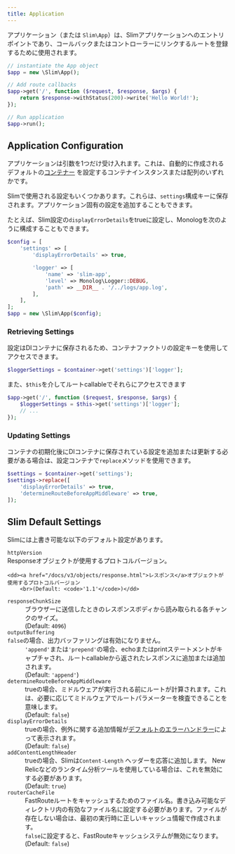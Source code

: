 ```yaml
---
title: Application
---
```


アプリケーション（または `Slim\App`）は、Slimアプリケーションへのエントリポイントであり、コールバックまたはコントローラーにリンクするルートを登録するために使用されます。

```php
// instantiate the App object
$app = new \Slim\App();

// Add route callbacks
$app->get('/', function ($request, $response, $args) {
    return $response->withStatus(200)->write('Hello World!');
});

// Run application
$app->run();
```

## Application Configuration

アプリケーションは引数を1つだけ受け入れます。これは、自動的に作成されるデフォルトの[コンテナー](/docs/v3/concepts/di.html) を設定するコンテナインスタンスまたは配列のいずれかです。

Slimで使用される設定もいくつかあります。これらは、`settings`構成キーに保存されます。アプリケーション固有の設定を追加することもできます。

たとえば、Slim設定の`displayErrorDetails`をtrueに設定し、Monologを次のように構成することもできます。

```php
$config = [
    'settings' => [
        'displayErrorDetails' => true,

        'logger' => [
            'name' => 'slim-app',
            'level' => Monolog\Logger::DEBUG,
            'path' => __DIR__ . '/../logs/app.log',
        ],
    ],
];
$app = new \Slim\App($config);
```


### Retrieving Settings

設定はDIコンテナに保存されるため、コンテナファクトリの設定キーを使用してアクセスできます。

```php
$loggerSettings = $container->get('settings')['logger'];
```

また、`$this`を介してルートcallableでそれらにアクセスできます

```php
$app->get('/', function ($request, $response, $args) {
    $loggerSettings = $this->get('settings')['logger'];
    // ...
});
```

### Updating Settings

コンテナの初期化後にDIコンテナに保存されている設定を追加または更新する必要がある場合は、設定コンテナで`replace`メソッドを使用できます。

```php
$settings = $container->get('settings');
$settings->replace([
    'displayErrorDetails' => true,
    'determineRouteBeforeAppMiddleware' => true,
]);
```

## Slim Default Settings

Slimには上書き可能な以下のデフォルト設定があります。

<dl>
<dt><code>httpVersion</code></dt>
Responseオブジェクトが使用するプロトコルバージョン。

    <dd><a href="/docs/v3/objects/response.html">レスポンス</a>オブジェクトが使用するプロトコルバージョン
        <br>(Default: <code>'1.1'</code>)</dd>
<dt><code>responseChunkSize</code></dt>
    <dd>ブラウザーに送信したときのレスポンスボディから読み取られる各チャンクのサイズ。
        <br>(Default: <code>4096</code>)</dd>
<dt><code>outputBuffering</code></dt>
<code>false</code>の場合、出力バッファリングは有効になりません。
    <dd><code>'append'</code>または<code>'prepend'</code>の場合、echoまたはprintステートメントがキャプチャされ、ルートcallableから返されたレスポンスに追加または追加されます。
        <br>(Default: <code>'append'</code>)</dd>
<dt><code>determineRouteBeforeAppMiddleware</code></dt>
    <dd>trueの場合、ミドルウェアが実行される前にルートが計算されます。これは、必要に応じてミドルウェアでルートパラメーターを検査できることを意味します。
    <br>(Default: <code>false</code>)</dd>
<dt><code>displayErrorDetails</code></dt>
    <dd>trueの場合、例外に関する追加情報が<a href="/docs/v3/handlers/error.html">デフォルトのエラーハンドラー</a>によって表示されます。
    <br>(Default: <code>false</code>)</dd>
<dt><code>addContentLengthHeader</code></dt>
<dd>trueの場合、Slimは<code>Content-Length</code> ヘッダーを応答に追加します。 New Relicなどのランタイム分析ツールを使用している場合は、これを無効にする必要があります。
    <br>(Default: <code>true</code>)</dd>
<dt><code>routerCacheFile</code></dt>
<dd>FastRouteルートをキャッシュするためのファイル名。書き込み可能なディレクトリ内の有効なファイル名に設定する必要があります。ファイルが存在しない場合は、最初の実行時に正しいキャッシュ情報で作成されます。<br> <code>false</code>に設定すると、FastRouteキャッシュシステムが無効になります。
    <br>(Default: <code>false</code>)</dd>
</dl>
